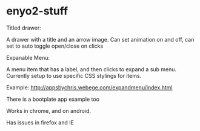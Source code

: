 enyo2-stuff
===========

Titled drawer:

A drawer with a title and an arrow image. Can set animation on and off, can set to auto toggle open/close on clicks

Expanable Menu:

A menu item that has a label, and then clicks to expand a sub menu.
Currently setup to use specific CSS stylings for items.

Example:
http://appsbychris.webege.com/expandmenu/index.html

There is a bootplate app example too

Works in chrome, and on android.

Has issues in firefox and IE